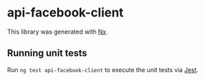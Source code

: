 # api-facebook-client

This library was generated with [Nx](https://nx.dev).

## Running unit tests

Run `ng test api-facebook-client` to execute the unit tests via [Jest](https://jestjs.io).
